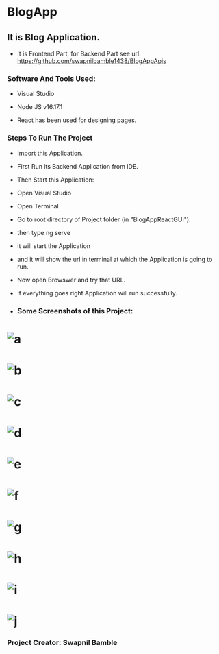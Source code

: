 # BlogApp
## It is Blog Application. 
- It is Frontend Part, for Backend Part see url: https://github.com/swapnilbamble1438/BlogAppApis


### Software And Tools Used:
- Visual Studio
- Node JS v16.17.1

- React has been used for designing pages.

### Steps To Run The Project
- Import this Application.
- First Run its Backend Application from IDE.
- Then Start this Application:
- Open Visual Studio
- Open Terminal
- Go to root directory of Project folder (in "BlogAppReactGUI").
- then type ng serve
- it will start the Application
- and it will show the url in terminal at which the Application is going to run.
- Now open Browswer and try that URL.
- If everything goes right Application will run successfully.

- ### Some Screenshots of this Project:
![a](a1.png)
==================================================================================================================================================================
![b](a2.png)
==================================================================================================================================================================
![c](a3.png)
==================================================================================================================================================================
![d](a4.png)
==================================================================================================================================================================
![e](a5.png)
==================================================================================================================================================================
![f](a6.png)
==================================================================================================================================================================
![g](a7.png)
==================================================================================================================================================================
![h](a8.png)
==================================================================================================================================================================
![i](a9.png)
==================================================================================================================================================================
![j](a10.png)
==================================================================================================================================================================

### Project Creator: Swapnil Bamble

